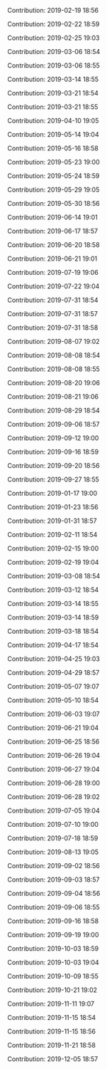 Contribution: 2019-02-19 18:56

Contribution: 2019-02-22 18:59

Contribution: 2019-02-25 19:03

Contribution: 2019-03-06 18:54

Contribution: 2019-03-06 18:55

Contribution: 2019-03-14 18:55

Contribution: 2019-03-21 18:54

Contribution: 2019-03-21 18:55

Contribution: 2019-04-10 19:05

Contribution: 2019-05-14 19:04

Contribution: 2019-05-16 18:58

Contribution: 2019-05-23 19:00

Contribution: 2019-05-24 18:59

Contribution: 2019-05-29 19:05

Contribution: 2019-05-30 18:56

Contribution: 2019-06-14 19:01

Contribution: 2019-06-17 18:57

Contribution: 2019-06-20 18:58

Contribution: 2019-06-21 19:01

Contribution: 2019-07-19 19:06

Contribution: 2019-07-22 19:04

Contribution: 2019-07-31 18:54

Contribution: 2019-07-31 18:57

Contribution: 2019-07-31 18:58

Contribution: 2019-08-07 19:02

Contribution: 2019-08-08 18:54

Contribution: 2019-08-08 18:55

Contribution: 2019-08-20 19:06

Contribution: 2019-08-21 19:06

Contribution: 2019-08-29 18:54

Contribution: 2019-09-06 18:57

Contribution: 2019-09-12 19:00

Contribution: 2019-09-16 18:59

Contribution: 2019-09-20 18:56

Contribution: 2019-09-27 18:55

Contribution: 2019-01-17 19:00

Contribution: 2019-01-23 18:56

Contribution: 2019-01-31 18:57

Contribution: 2019-02-11 18:54

Contribution: 2019-02-15 19:00

Contribution: 2019-02-19 19:04

Contribution: 2019-03-08 18:54

Contribution: 2019-03-12 18:54

Contribution: 2019-03-14 18:55

Contribution: 2019-03-14 18:59

Contribution: 2019-03-18 18:54

Contribution: 2019-04-17 18:54

Contribution: 2019-04-25 19:03

Contribution: 2019-04-29 18:57

Contribution: 2019-05-07 19:07

Contribution: 2019-05-10 18:54

Contribution: 2019-06-03 19:07

Contribution: 2019-06-21 19:04

Contribution: 2019-06-25 18:56

Contribution: 2019-06-26 19:04

Contribution: 2019-06-27 19:04

Contribution: 2019-06-28 19:00

Contribution: 2019-06-28 19:02

Contribution: 2019-07-05 19:04

Contribution: 2019-07-10 19:00

Contribution: 2019-07-18 18:59

Contribution: 2019-08-13 19:05

Contribution: 2019-09-02 18:56

Contribution: 2019-09-03 18:57

Contribution: 2019-09-04 18:56

Contribution: 2019-09-06 18:55

Contribution: 2019-09-16 18:58

Contribution: 2019-09-19 19:00

Contribution: 2019-10-03 18:59

Contribution: 2019-10-03 19:04

Contribution: 2019-10-09 18:55

Contribution: 2019-10-21 19:02

Contribution: 2019-11-11 19:07

Contribution: 2019-11-15 18:54

Contribution: 2019-11-15 18:56

Contribution: 2019-11-21 18:58

Contribution: 2019-12-05 18:57

